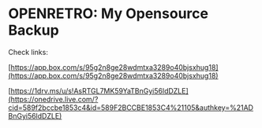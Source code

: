 OPENRETRO: My Opensource Backup
===============================

Check links:

[https://app.box.com/s/95g2n8ge28wdmtxa3289o40bjsxhug18](https://app.box.com/s/95g2n8ge28wdmtxa3289o40bjsxhug18)
 
[https://1drv.ms/u/s!AsRTGL7MK59YaTBnGyi56ldDZLE](https://onedrive.live.com/?cid=589f2bccbe1853c4&id=589F2BCCBE1853C4%21105&authkey=%21ADBnGyi56ldDZLE) 
